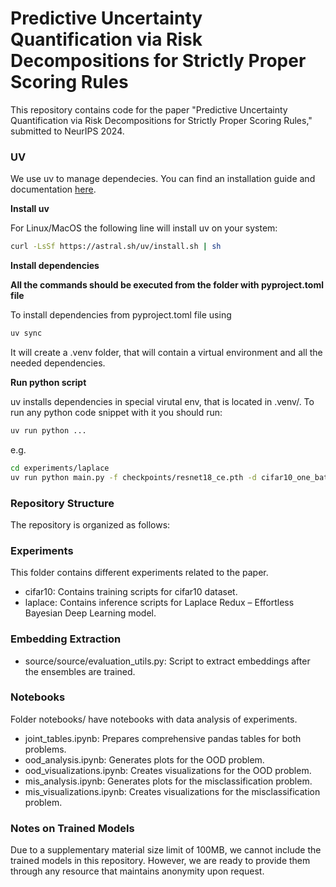 # Predictive Uncertainty Quantification via Risk Decompositions for Strictly Proper Scoring Rules

This repository contains code for the paper "Predictive Uncertainty Quantification via Risk Decompositions for Strictly Proper Scoring Rules," submitted to NeurIPS 2024.

### UV
We use uv to manage dependecies. You can find an installation guide and documentation [here](https://docs.astral.sh/uv/getting-started/installation/#standalone-installer).

**Install uv**

For Linux/MacOS the following line will install uv on your system:
```bash
curl -LsSf https://astral.sh/uv/install.sh | sh
```

**Install dependencies**

**All the commands should be executed from the folder with pyproject.toml file**

To install dependencies from pyproject.toml file using
```bash
uv sync
```
It will create a .venv folder, that will contain a virtual environment and all the needed dependencies.

**Run python script**

uv installs dependencies in special virutal env, that is located in .venv/. To run any python code snippet with it you should run:
```bash
uv run python ...
```
e.g.
```bash
cd experiments/laplace
uv run python main.py -f checkpoints/resnet18_ce.pth -d cifar10_one_batch -v
```

### Repository Structure

The repository is organized as follows:

### Experiments
This folder contains different experiments related to the paper.
- cifar10: Contains training scripts for cifar10 dataset.
- laplace: Contains inference scripts for Laplace Redux – Effortless Bayesian Deep Learning model.

### Embedding Extraction
- source/source/evaluation_utils.py: Script to extract embeddings after the ensembles are trained.

### Notebooks
Folder notebooks/ have notebooks with data analysis of experiments.
- joint_tables.ipynb: Prepares comprehensive pandas tables for both problems.
- ood_analysis.ipynb: Generates plots for the OOD problem.
- ood_visualizations.ipynb: Creates visualizations for the OOD problem.
- mis_analysis.ipynb: Generates plots for the misclassification problem.
- mis_visualizations.ipynb: Creates visualizations for the misclassification problem.

### Notes on Trained Models
Due to a supplementary material size limit of 100MB, we cannot include the trained models in this repository. However, we are ready to provide them through any resource that maintains anonymity upon request.